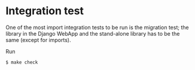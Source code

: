 # Integration test

One of the most import integration tests to be run is the migration test; the library in the Django WebApp and the stand-alone library has to be the same (except for imports).

Run

```
$ make check
```
